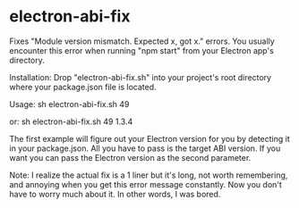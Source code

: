 # electron-abi-fix
Fixes "Module version mismatch. Expected x, got x." errors. You usually encounter this error when running "npm start" from your Electron app's directory.

Installation: Drop "electron-abi-fix.sh" into your project's root directory where your package.json file is located.

Usage: sh electron-abi-fix.sh 49

or: sh electron-abi-fix.sh 49 1.3.4
   
The first example will figure out your Electron version for you by detecting it in your package.json. All you have to pass is the target ABI version. If you want you can pass the Electron version as the second parameter.

Note: I realize the actual fix is a 1 liner but it's long, not worth remembering, and annoying when you get this error message constantly. Now you don't have to worry much about it. In other words, I was bored.
